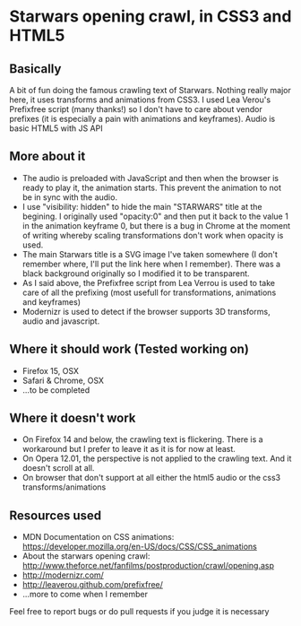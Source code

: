 # Starwars opening crawl, in CSS3 and HTML5

## Basically
A bit of fun doing the famous crawling text of Starwars. Nothing really major here, it uses transforms and animations from CSS3. I used Lea Verou's Prefixfree script (many thanks!) so I don't have to care about vendor prefixes (it is especially a pain with animations and keyframes). Audio is basic HTML5 with JS API

## More about it
* The audio is preloaded with JavaScript and then when the browser is ready to play it, the animation starts. This prevent the animation to not be in sync with the audio.
* I use "visibility: hidden" to hide the main "STARWARS" title at the begining. I originally used "opacity:0" and then put it back to the value 1 in the animation keyframe 0, but there is a bug in Chrome at the moment of writing whereby scaling transformations don't work when opacity is used.
* The main Starwars title is a SVG image I've taken somewhere (I don't remember where, I'll put the link here when I remember). There was a black background originally so I modified it to be transparent.
* As I said above, the Prefixfree script from Lea Verrou is used to take care of all the prefixing (most usefull for transformations, animations and keyframes)
* Modernizr is used to detect if the browser supports 3D transforms, audio and javascript.

## Where it should work (Tested working on)
* Firefox 15, OSX
* Safari & Chrome, OSX
* ...to be completed

## Where it doesn't work
* On Firefox 14 and below, the crawling text is flickering. There is a workaround but I prefer to leave it as it is for now at least.
* On Opera 12.01, the perspective is not applied to the crawling text. And it doesn't scroll at all.
* On browser that don't support at all either the html5 audio or the css3 transforms/animations

## Resources used
* MDN Documentation on CSS animations: https://developer.mozilla.org/en-US/docs/CSS/CSS_animations
* About the starwars opening crawl: http://www.theforce.net/fanfilms/postproduction/crawl/opening.asp
* http://modernizr.com/
* http://leaverou.github.com/prefixfree/
* ...more to come when I remember

Feel free to report bugs or do pull requests if you judge it is necessary